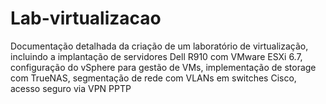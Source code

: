 # Lab-virtualizacao
Documentação detalhada da criação de um laboratório de virtualização, incluindo a implantação de servidores Dell R910 com VMware ESXi 6.7, configuração do vSphere para gestão de VMs, implementação de storage com TrueNAS, segmentação de rede com VLANs em switches Cisco, acesso seguro via VPN PPTP
